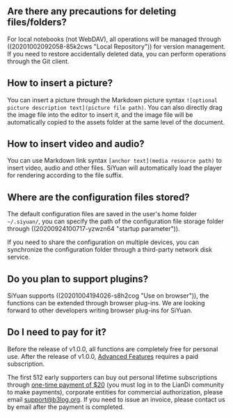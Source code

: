 ## Are there any precautions for deleting files/folders?

For local notebooks (not WebDAV), all operations will be managed through ((20201002092058-85k2cws "Local Repository"))  for version management. If you need to restore accidentally deleted data, you can perform operations through the Git client.

## How to insert a picture?

You can insert a picture through the Markdown picture syntax `![optional picture description text](picture file path)`. You can also directly drag the image file into the editor to insert it, and the image file will be automatically copied to the assets folder at the same level of the document.

## How to insert video and audio?

You can use Markdown link syntax `[anchor text](media resource path)` to insert video, audio and other files. SiYuan will automatically load the player for rendering according to the file suffix.

## Where are the configuration files stored?

The default configuration files are saved in the user's home folder `~/.siyuan/`, you can specify the path of the configuration file storage folder through ((20200924100717-yzwzn64 "startup parameter")).

If you need to share the configuration on multiple devices, you can synchronize the configuration folder through a third-party network disk service.

## Do you plan to support plugins?

SiYuan supports ((20201004194026-s8h2cog "Use on browser")), the functions can be extended through browser plug-ins. We are looking forward to other developers writing browser plug-ins for SiYuan.

## Do I need to pay for it?

Before the release of v1.0.0, all functions are completely free for personal use. After the release of v1.0.0, [Advanced Features](https://github.com/siyuan-note/siyuan/projects/1) requires a paid subscription.

The first 512 early supporters can buy out personal lifetime subscriptions through [one-time payment of $20](https://ld246.com/sponsor?price=128&product=siyuan) (you must log in to the LianDi community to make payments), corporate entities for commercial authorization, please email [support@b3log.org](mailto:support@b3log.org). If you need to issue an invoice, please contact us by email after the payment is completed.
